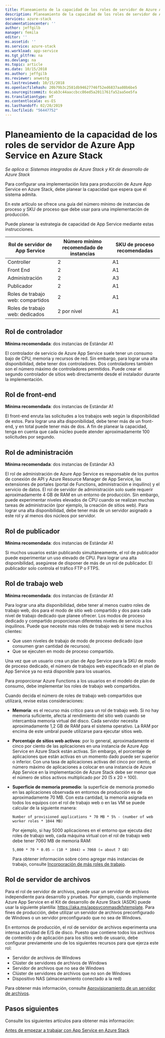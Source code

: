 ```yaml
---
title: Planeamiento de la capacidad de los roles de servidor de Azure App Service en Azure Stack | Microsoft Docs
description: Planeamiento de la capacidad de los roles de servidor de Azure App Service en Azure Stack
services: azure-stack
documentationcenter: ''
author: jeffgilb
manager: femila
editor: ''
ms.assetid: ''
ms.service: azure-stack
ms.workload: app-service
ms.tgt_pltfrm: na
ms.devlang: na
ms.topic: article
ms.date: 10/15/2018
ms.author: jeffgilb
ms.reviewer: anwestg
ms.lastreviewed: 10/15/2018
ms.openlocfilehash: 20b79b3c2581db94627746f52ed6837aa80b6be5
ms.sourcegitcommit: 6cab3c44aaccbcc86ed5a2011761fa52aa5ee5fa
ms.translationtype: HT
ms.contentlocale: es-ES
ms.lasthandoff: 02/20/2019
ms.locfileid: "56447752"
---
```

# <a name="capacity-planning-for-azure-app-service-server-roles-in-azure-stack"></a>Planeamiento de la capacidad de los roles de servidor de Azure App Service en Azure Stack

*Se aplica a: Sistemas integrados de Azure Stack y Kit de desarrollo de Azure Stack*

Para configurar una implementación lista para producción de Azure App Service en Azure Stack, debe planear la capacidad que espera que el sistema admita.  

En este artículo se ofrece una guía del número mínimo de instancias de proceso y SKU de proceso que debe usar para una implementación de producción.

Puede planear la estrategia de capacidad de App Service mediante estas instrucciones.

| Rol de servidor de App Service | Número mínimo recomendado de instancias | SKU de proceso recomendadas|
| --- | --- | --- |
| Controller | 2 | A1 |
| Front End | 2 | A1 |
| Administración | 2 | A3 |
| Publicador | 2 | A1 |
| Roles de trabajo web: compartidos | 2 | A1 |
| Roles de trabajo web: dedicados | 2 por nivel | A1 |

## <a name="controller-role"></a>Rol de controlador

**Mínima recomendada**: dos instancias de Estándar A1

El controlador de servicio de Azure App Service suele tener un consumo bajo de CPU, memoria y recursos de red. Sin embargo, para lograr una alta disponibilidad, debe tener dos controladores. Dos controladores también son el número máximo de controladores permitidos. Puede crear el segundo controlador de sitios web directamente desde el instalador durante la implementación.

## <a name="front-end-role"></a>Rol de front-end

**Mínima recomendada**: dos instancias de Estándar A1

El front-end enruta las solicitudes a los trabajos web según la disponibilidad de estos. Para lograr una alta disponibilidad, debe tener más de un front-end, y en total puede tener más de dos. A fin de planear la capacidad, tenga en cuenta que cada núcleo puede atender aproximadamente 100 solicitudes por segundo.

## <a name="management-role"></a>Rol de administración

**Mínima recomendada**: dos instancias de Estándar A3

El rol de administración de Azure App Service es responsable de los puntos de conexión de API y Azure Resource Manager de App Service, las extensiones de portales (portal de Functions, administración e inquilino) y el servicio de datos. El rol de servidor de administración solo suele requerir aproximadamente 4 GB de RAM en un entorno de producción. Sin embargo, puede experimentar niveles elevados de CPU cuando se realizan muchas tareas de administración (por ejemplo, la creación de sitios web). Para lograr una alta disponibilidad, debe tener más de un servidor asignado a este rol y al menos dos núcleos por servidor.

## <a name="publisher-role"></a>Rol de publicador

**Mínima recomendada**: dos instancias de Estándar A1

Si muchos usuarios están publicando simultáneamente, el rol de publicador puede experimentar un uso elevado de CPU. Para lograr una alta disponibilidad, asegúrese de disponer de más de un rol de publicador. El publicador solo controla el tráfico FTP o FTPS.

## <a name="web-worker-role"></a>Rol de trabajo web

**Mínima recomendada**: dos instancias de Estándar A1

Para lograr una alta disponibilidad, debe tener al menos cuatro roles de trabajo web, dos para el modo de sitio web compartido y dos para cada nivel de trabajo dedicado que planee ofrecer. Los modos de proceso dedicado y compartido proporcionan diferentes niveles de servicio a los inquilinos. Puede que necesite más roles de trabajo web si tiene muchos clientes:

- Que usen niveles de trabajo de modo de proceso dedicado (que consumen gran cantidad de recursos).
- Que se ejecuten en modo de proceso compartido.

Una vez que un usuario crea un plan de App Service para la SKU de modo de proceso dedicado, el número de trabajos web especificado en el plan de App Service ya no está disponible para los usuarios.

Para proporcionar Azure Functions a los usuarios en el modelo de plan de consumo, debe implementar los roles de trabajo web compartidos.

Cuando decida el número de roles de trabajo web compartidos que utilizará, revise estas consideraciones:

- **Memoria**: es el recurso más crítico para un rol de trabajo web. Si no hay memoria suficiente, afecta al rendimiento del sitio web cuando se intercambia memoria virtual del disco. Cada servidor necesita aproximadamente 1,2 GB de RAM para el sistema operativo. La RAM por encima de este umbral puede utilizarse para ejecutar sitios web.
- **Porcentaje de sitios web activos**: por lo general, aproximadamente el cinco por ciento de las aplicaciones en una instancia de Azure App Service en Azure Stack están activas. Sin embargo, el porcentaje de aplicaciones que están activas en un momento dado puede ser superior o inferior. Con una tasa de aplicaciones activas del cinco por ciento, el número máximo de aplicaciones a colocar en una instancia de Azure App Service en la implementación de Azure Stack debe ser menor que el número de sitios activos multiplicado por 20 (5 x 20 = 100).
- **Superficie de memoria promedio**: la superficie de memoria promedio en las aplicaciones observada en entornos de producción es de aproximadamente 70 MB. Con esta cantidad, la memoria asignada en todos los equipos con el rol de trabajo web o en las VM se puede calcular de la siguiente manera:

   `Number of provisioned applications * 70 MB * 5% - (number of web worker roles * 1044 MB)`

   Por ejemplo, si hay 5000 aplicaciones en el entorno que ejecuta diez roles de trabajo web, cada máquina virtual con el rol de trabajo web debe tener 7060 MB de memoria RAM:

   `5,000 * 70 * 0.05 – (10 * 1044) = 7060 (= about 7 GB)`

   Para obtener información sobre cómo agregar más instancias de trabajo, consulte [Incorporación de más roles de trabajo](azure-stack-app-service-add-worker-roles.md).

## <a name="file-server-role"></a>Rol de servidor de archivos

Para el rol de servidor de archivos, puede usar un servidor de archivos independiente para desarrollo y pruebas. Por ejemplo, cuando implemente Azure App Service en el Kit de desarrollo de Azure Stack (ASDK) puede usar la siguiente plantilla: https://aka.ms/appsvconmasdkfstemplate. Para fines de producción, debe utilizar un servidor de archivos preconfigurado de Windows o un servidor preconfigurado que no sea de Windows.

En entornos de producción, el rol de servidor de archivos experimenta una intensa actividad de E/S de disco. Puesto que contiene todos los archivos de contenido y de aplicación para los sitios web de usuario, debe configurar previamente uno de los siguientes recursos para que ejerza este rol:

- Servidor de archivos de Windows
- Clúster de servidores de archivos de Windows
- Servidor de archivos que no sea de Windows
- Clúster de servidores de archivos que no son de Windows
- Dispositivo NAS (almacenamiento conectado a la red)

Para obtener más información, consulte [Aprovisionamiento de un servidor de archivos](azure-stack-app-service-before-you-get-started.md#prepare-the-file-server).

## <a name="next-steps"></a>Pasos siguientes

Consulte los siguientes artículos para obtener más información:

[Antes de empezar a trabajar con App Service en Azure Stack](azure-stack-app-service-before-you-get-started.md)
